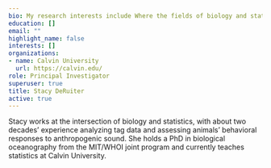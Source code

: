 ```yaml
---
bio: My research interests include Where the fields of biology and statistics intersect.
education: []
email: ""
highlight_name: false
interests: []
organizations:
- name: Calvin University
  url: https://calvin.edu/
role: Principal Investigator
superuser: true
title: Stacy DeRuiter
active: true
---
```

Stacy works at the intersection of biology and statistics, with about two decades’ experience analyzing tag data and assessing animals’ behavioral responses to anthropogenic sound. She holds a PhD in biological oceanography from the MIT/WHOI joint program and currently teaches statistics at Calvin University.